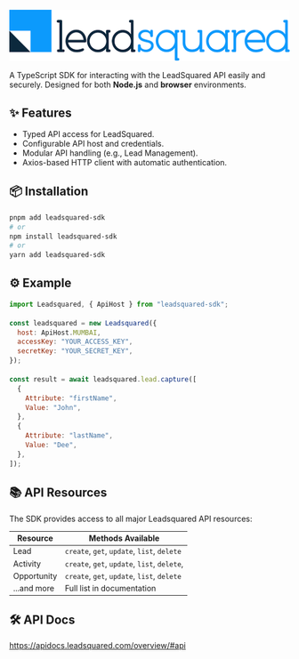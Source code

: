 <p align="center">
  <img src="logo.png" alt="" />
</p>

A TypeScript SDK for interacting with the LeadSquared API easily and securely. Designed for both **Node.js** and **browser** environments.

## ✨ Features

- Typed API access for LeadSquared.
- Configurable API host and credentials.
- Modular API handling (e.g., Lead Management).
- Axios-based HTTP client with automatic authentication.

## 📦 Installation

```bash
pnpm add leadsquared-sdk
# or
npm install leadsquared-sdk
# or
yarn add leadsquared-sdk
```

## ⚙️ Example

```js
import Leadsquared, { ApiHost } from "leadsquared-sdk";

const leadsquared = new Leadsquared({
  host: ApiHost.MUMBAI,
  accessKey: "YOUR_ACCESS_KEY",
  secretKey: "YOUR_SECRET_KEY",
});

const result = await leadsquared.lead.capture([
  {
    Attribute: "firstName",
    Value: "John",
  },
  {
    Attribute: "lastName",
    Value: "Dee",
  },
]);
```

## 📚 API Resources

The SDK provides access to all major Leadsquared API resources:

| Resource      | Methods Available                            |
| ------------- | -------------------------------------------- |
| Lead          | `create`, `get`, `update`, `list`, `delete`  |
| Activity      | `create`, `get`, `update`, `list`, `delete`, |
| Opportunity   | `create`, `get`, `update`, `list`, `delete`  |
| ...and more   | Full list in documentation                   |

## 🛠️ API Docs

https://apidocs.leadsquared.com/overview/#api
